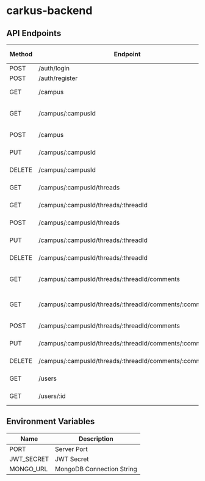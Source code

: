 # carkus-backend

## API Endpoints

| Method | Endpoint                                                | Description                   | Additional Info         |
| ------ | ------------------------------------------------------- | ----------------------------- | ----------------------- |
| POST   | /auth/login                                             | Login                         |                         |
| POST   | /auth/register                                          | Register                      |                         |
| GET    | /campus                                                 | Get all campuses              |                         |
| GET    | /campus/:campusId                                       | Get a campus by id            |                         |
| POST   | /campus                                                 | Create a campus               | Requires Authentication |
| PUT    | /campus/:campusId                                       | Update a campus               | Requires Authentication |
| DELETE | /campus/:campusId                                       | Delete a campus               | Requires Authentication |
| GET    | /campus/:campusId/threads                               | Get all threads               |                         |
| GET    | /campus/:campusId/threads/:threadId                     | Get a thread by id            |                         |
| POST   | /campus/:campusId/threads                               | Create a thread               | Requires Authentication |
| PUT    | /campus/:campusId/threads/:threadId                     | Update a thread               | Requires Authentication |
| DELETE | /campus/:campusId/threads/:threadId                     | Delete a thread               | Requires Authentication |
| GET    | /campus/:campusId/threads/:threadId/comments            | Get all comments for a thread |                         |
| GET    | /campus/:campusId/threads/:threadId/comments/:commentId | Get a comment by id           |                         |
| POST   | /campus/:campusId/threads/:threadId/comments            | Create a comment              | Requires Authentication |
| PUT    | /campus/:campusId/threads/:threadId/comments/:commentId | Update a comment              | Requires Authentication |
| DELETE | /campus/:campusId/threads/:threadId/comments/:commentId | Delete a comment              | Requires Authentication |
| GET    | /users                                                  | Get all users                 |                         |
| GET    | /users/:id                                              | Get a user by id              |                         |

## Environment Variables

| Name       | Description               |
| ---------- | ------------------------- |
| PORT       | Server Port               |
| JWT_SECRET | JWT Secret                |
| MONGO_URL  | MongoDB Connection String |
